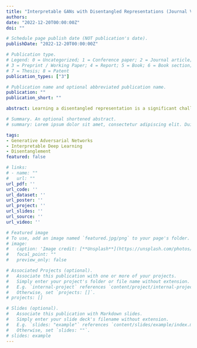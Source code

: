 ```yaml
---
title: "Interpretable GANs with Disentangled Representations (Journal Version)"
authors:
date: "2022-12-20T00:00:00Z"
doi: ""

# Schedule page publish date (NOT publication's date).
publishDate: "2022-12-20T00:00:00Z"

# Publication type.
# Legend: 0 = Uncategorized; 1 = Conference paper; 2 = Journal article;
# 3 = Preprint / Working Paper; 4 = Report; 5 = Book; 6 = Book section;
# 7 = Thesis; 8 = Patent
publication_types: ["3"]

# Publication name and optional abbreviated publication name.
publication: ""
publication_short: ""

abstract: Learning a disentangled representation is a significant challenge in the field of the interpretability of generative adversarial networks (GANs). To this end, this paper proposes a generic method to automatically learn interpretable filters inside GANs, where filters in an intermediate layer of the generator encode the disentangled and localized visual concepts. Each filter in the layer is expected to consistently generate image regions corresponding to the same visual concept when generating different images. Different filters in the layer are expected to generate image regions corresponding to different visual concepts. Such clarified and symbolic knowledge representations provide people with a clear understanding of the generation process inside the GAN. Our interpretable GANs also enable people to modify a specific visual concept on generated images by manipulating feature maps of the corresponding filters in the layer. Besides, our method does not require any annotations of visual concepts in the train data. Extensive experiments have been conducted on various datasets and models with different structures, demonstrating that our method successfully boosts the feature interpretability inside GANs and provides people with access to perform flexible manipulations on generated images.

# Summary. An optional shortened abstract.
# summary: Lorem ipsum dolor sit amet, consectetur adipiscing elit. Duis posuere tellus ac convallis placerat. Proin tincidunt magna sed ex sollicitudin condimentum.

tags:
- Generative Adversarial Networks
- Interpretable Deep Learning
- Disentanglement
featured: false

# links:
# - name: ""
#   url: ""
url_pdf: ''
url_code: ''
url_dataset: ''
url_poster: ''
url_project: ''
url_slides: ''
url_source: ''
url_video: ''

# Featured image
# To use, add an image named `featured.jpg/png` to your page's folder. 
# image:
#   caption: 'Image credit: [**Unsplash**](https://unsplash.com/photos/jdD8gXaTZsc)'
#   focal_point: ""
#   preview_only: false

# Associated Projects (optional).
#   Associate this publication with one or more of your projects.
#   Simply enter your project's folder or file name without extension.
#   E.g. `internal-project` references `content/project/internal-project/index.md`.
#   Otherwise, set `projects: []`.
# projects: []

# Slides (optional).
#   Associate this publication with Markdown slides.
#   Simply enter your slide deck's filename without extension.
#   E.g. `slides: "example"` references `content/slides/example/index.md`.
#   Otherwise, set `slides: ""`.
# slides: example
---
```

